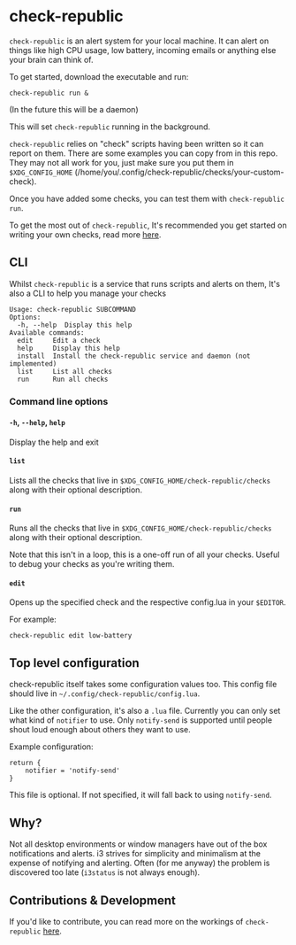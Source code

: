 # check-republic

`check-republic` is an alert system for your local machine.
It can alert on things like high CPU usage, low battery, incoming emails or
anything else your brain can think of.

To get started, download the executable and run:

```
check-republic run &
```

(In the future this will be a daemon)

This will set `check-republic` running in the background. 

`check-republic` relies on "check" scripts having been written so it can report
on them. There are some examples you can copy from in this repo. They may not
all work for you, just make sure you put them in `$XDG_CONFIG_HOME`
(/home/you/.config/check-republic/checks/your-custom-check).

Once you have added some checks, you can test them with `check-republic run`.

To get the most out of `check-republic`, It's recommended you get started on
writing your own checks, read more [here](docs/CHECKS.md).

## CLI

Whilst `check-republic` is a service that runs scripts and alerts on them,
It's also a CLI to help you manage your checks

```
Usage: check-republic SUBCOMMAND
Options:
  -h, --help  Display this help
Available commands:
  edit     Edit a check
  help     Display this help
  install  Install the check-republic service and daemon (not implemented)
  list     List all checks
  run      Run all checks
```

### Command line options

#### `-h`, `--help`, `help`

Display the help and exit

#### `list`

Lists all the checks that live in `$XDG_CONFIG_HOME/check-republic/checks`
along with their optional description.

#### `run`

Runs all the checks that live in `$XDG_CONFIG_HOME/check-republic/checks`
along with their optional description.

Note that this isn't in a loop, this is a one-off run of all your checks.
Useful to debug your checks as you're writing them.

#### `edit`

Opens up the specified check and the respective config.lua in your `$EDITOR`.

For example:

```
check-republic edit low-battery
```

## Top level configuration

check-republic itself takes some configuration values too.  This config file
should live in `~/.config/check-republic/config.lua`.

Like the other configuration, it's also a `.lua` file.  Currently you can only
set what kind of `notifier` to use.  Only `notify-send` is supported until
people shout loud enough about others they want to use.

Example configuration:
```
return {
    notifier = 'notify-send'
}
```

This file is optional. If not specified, it will fall back to using
`notify-send`.

## Why?

Not all desktop environments or window managers have out of the box
notifications and alerts.  i3 strives for simplicity and minimalism at the
expense of notifying and alerting.  Often (for me anyway) the problem is
discovered too late (`i3status` is not always enough).

## Contributions & Development

If you'd like to contribute, you can read more on the workings of `check-republic`
[here](docs/DEVELOPMENT.md).

